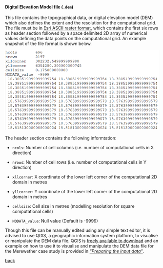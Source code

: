 #### Digital Elevation Model file (`.dem`)

This file contains the topographical data, or digital elevation model (DEM) which also defines the extent and the resolution for the computational grid. The file must be in [Esri ASCII raster format](https://desktop.arcgis.com/en/arcmap/10.3/manage-data/raster-and-images/esri-ascii-raster-format.htm), which contains the first six rows as header section followed by a space delimited 2D array of numerical values defining the data points on the computational grid. An example snapshot of the file format is shown below.

![image](/Figures/mesh1.PNG)

The header section contains the following informtation:

- `ncols`: Number of cell columns (i.e. number of computational cells in X direction)

- `nrows`: Number of cell rows (i.e. number of computational cells in Y direction)

- `xllcorner`: X coordinate of the lower left corner of the computational 2D domain in metres

- `yllcorner`: Y coordinate of the lower left corner of the computational 2D domain in metres

- `cellsize`: Cell size in metres (modelling resolution for square computational cells) 

- `NODATA_value`: Null value (Default is -9999)


Though this file can be manually edited using any simple text editor, it is advised to use QGIS, a geographic information system platform, to visualise or manipulate the DEM data file. QGIS is [freely available to download](https://www.qgis.org/en/site/forusers/download.html) and an example on how to use it to visualise and manipulate the DEM data file for the Merewether case study is provided in [_"Preparing the input data"_](/Merewether2.md). 


[back](/Merewether1.md)
